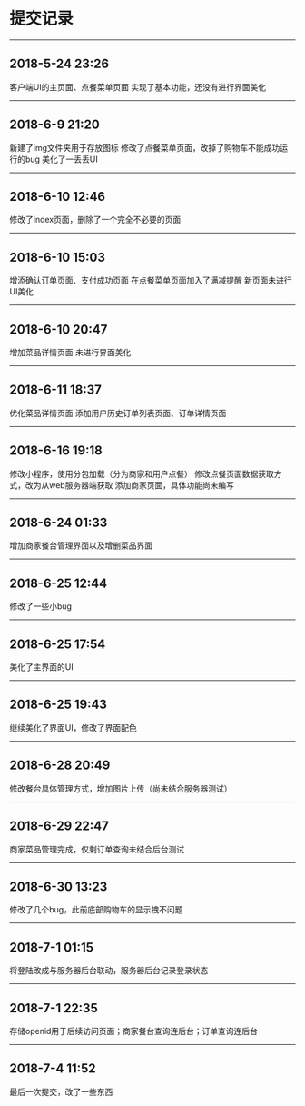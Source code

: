 # 提交记录

---
## 2018-5-24 23:26
客户端UI的主页面、点餐菜单页面
实现了基本功能，还没有进行界面美化

---
## 2018-6-9 21:20
新建了img文件夹用于存放图标
修改了点餐菜单页面，改掉了购物车不能成功运行的bug
美化了一丢丢UI

---
## 2018-6-10 12:46
修改了index页面，删除了一个完全不必要的页面

---
## 2018-6-10 15:03
增添确认订单页面、支付成功页面
在点餐菜单页面加入了满减提醒
新页面未进行UI美化

---
## 2018-6-10 20:47
增加菜品详情页面 未进行界面美化

---
## 2018-6-11 18:37
优化菜品详情页面
添加用户历史订单列表页面、订单详情页面

---
## 2018-6-16 19:18
修改小程序，使用分包加载（分为商家和用户点餐）
修改点餐页面数据获取方式，改为从web服务器端获取
添加商家页面，具体功能尚未编写

---
## 2018-6-24 01:33
增加商家餐台管理界面以及增删菜品界面

---
## 2018-6-25 12:44
修改了一些小bug

---
## 2018-6-25 17:54
美化了主界面的UI

---
## 2018-6-25 19:43
继续美化了界面UI，修改了界面配色

---
## 2018-6-28 20:49
修改餐台具体管理方式，增加图片上传（尚未结合服务器测试）

---
## 2018-6-29 22:47
商家菜品管理完成，仅剩订单查询未结合后台测试

---
## 2018-6-30 13:23
修改了几个bug，此前底部购物车的显示拽不问题

---
## 2018-7-1 01:15
将登陆改成与服务器后台联动，服务器后台记录登录状态

---
## 2018-7-1 22:35
存储openid用于后续访问页面；商家餐台查询连后台；订单查询连后台

---
## 2018-7-4 11:52
最后一次提交，改了一些东西
